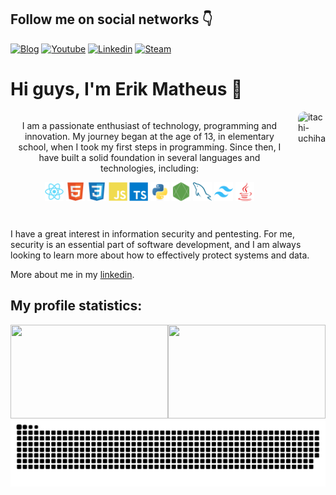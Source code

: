 ## Follow me on social networks :point_down:
[![Blog](https://img.shields.io/badge/Instagram-400090?style=for-the-badge&logo=instagram&logoColor=white)](https://instagram.com/erik_pervious)
[![Youtube](https://img.shields.io/badge/YouTube-FF0000?style=for-the-badge&logo=youtube&logoColor=white)](https://youtube.com/erikpervious)
[![Linkedin](https://img.shields.io/badge/LinkedIn-0077B5?style=for-the-badge&logo=linkedin&logoColor=white)](https://linkedin.com/in/erikmatheus/)
[![Steam](https://img.shields.io/badge/Steam-000000?style=for-the-badge&logo=steam&logoColor=white)](https://steamcommunity.com/id/ErikPervious)

<h1 align="left" >Hi guys, I'm Erik Matheus 👋</h1>
<div style="display: flex; flex-direction: row;">
  <div style="margin-bottom: 30px; display: flex; flex-direction: column; align-items: center; justify-content: flex-start;">
    <p align="center">I am a passionate enthusiast of technology, programming and innovation. My journey began at the age of 13, in elementary school, when I took my first steps in programming. Since then, I have built a solid foundation in several languages ​​and technologies, including:</p>
    <div align="center">
      <img align="center" alt="React/React Native" height="30" src="https://raw.githubusercontent.com/devicons/devicon/master/icons/react/react-original.svg">
      <img align="center" alt="HTML5" height="30" src="https://raw.githubusercontent.com/devicons/devicon/master/icons/html5/html5-original.svg">
      <img align="center" alt="CSS3" height="30" src="https://raw.githubusercontent.com/devicons/devicon/master/icons/css3/css3-original.svg">
      <img align="center" alt="JavaScript" height="30" src="https://raw.githubusercontent.com/devicons/devicon/master/icons/javascript/javascript-plain.svg">
      <img align="center" alt="TypeScript" height="30" src="https://raw.githubusercontent.com/devicons/devicon/master/icons/typescript/typescript-plain.svg">
      <img align="center" alt="Python" height="30" src="https://raw.githubusercontent.com/devicons/devicon/master/icons/python/python-original.svg">
      <img align="center" alt="NodeJS" height="30" src="https://raw.githubusercontent.com/devicons/devicon/master/icons/nodejs/nodejs-plain.svg">
      <img align="center" alt="MySQL" height="30" src="https://raw.githubusercontent.com/devicons/devicon/master/icons/mysql/mysql-original.svg">
      <img align="center" alt="tailwindcss" height="30" src="https://raw.githubusercontent.com/devicons/devicon/refs/heads/master/icons/tailwindcss/tailwindcss-original.svg">
      <img align="center" alt="MySQL" height="30" src="https://raw.githubusercontent.com/devicons/devicon/refs/heads/master/icons/java/java-plain.svg">
    </div>
  </div>
  <img align="right" alt="itachi-uchiha" height="150px" style="margin-left: 15px;border-radius: 10px" src="https://media1.tenor.com/m/mCiM7CmGGI4AAAAC/naruto.gif">
</div>
<p align="left">I have a great interest in information security and pentesting. For me, security is an essential part of software development, and I am always looking to learn more about how to effectively protect systems and data.</p>
<p align="left">More about me in my <a href="https://linkedin.com/in/erikmatheus/">linkedin</a>.</p>

<h2 align="left">My profile statistics:</h2>
<div align="center" style="display: flex; flex-direction: row; align-items: center; justify-content: center;">
 <img height="150px" style="width: 100%" src="https://github-readme-stats-sigma-five.vercel.app/api?username=erikpervious&show_icons=true&theme=tokyonight&include_all_commits=true&count_private=true&hide_border=true"/>
 <img height="150px" style="width: 100%" src="https://github-readme-stats-sigma-five.vercel.app/api/top-langs/?username=erikpervious&layout=compact&langs_count=16&theme=tokyonight&hide_border=true"/><br>
</div>
 <img alt="snake" src="./dist/snake.svg">
